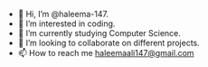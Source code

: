 - 👋 Hi, I’m @haleema-147.
- 👀 I’m interested in coding.
- 🌱 I’m currently studying Computer Science.
- 💞️ I’m looking to collaborate on different projects.
- 📫 How to reach me haleemaali147@gmail.com


<!---
haleema-147/haleema-147 is a ✨ special ✨ repository because its `README.md` (this file) appears on your GitHub profile.
You can click the Preview link to take a look at your changes.
--->
